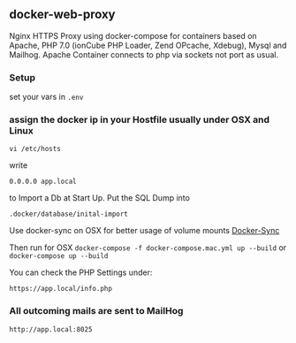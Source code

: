 ## docker-web-proxy
Nginx HTTPS Proxy using docker-compose for containers based on Apache, PHP 7.0 (ionCube PHP Loader, Zend OPcache, Xdebug), Mysql and Mailhog. Apache Container connects to php via sockets not port as usual.

### Setup

set your vars in ``.env``

    
### assign the docker ip in your Hostfile usually under OSX and Linux

    vi /etc/hosts
    
write

    0.0.0.0 app.local
    
to Import a Db at Start Up. Put the SQL Dump into

    .docker/database/inital-import

Use docker-sync on OSX for better usage of volume mounts
[Docker-Sync](http://jamescowie.me/blog/2016/12/Docker-Sync/)

Then run for OSX ```docker-compose -f docker-compose.mac.yml up --build``` or ```docker-compose up --build```
    
You can check the PHP Settings under:
    
    https://app.local/info.php
    
### All outcoming mails are sent to MailHog ###
    
    http://app.local:8025
   
